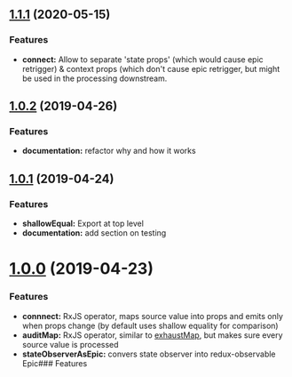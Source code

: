 <a name="1.1.1"></a>
## [1.1.1](https://github.com/pricingmonkey/rxjs-redux/compare/v1.0.2...v1.1.1) (2020-05-15)


### Features

* **connect:** Allow to separate 'state props' (which would cause epic retrigger) & context props (which don't cause epic retrigger, but might be used in the processing downstream.

<a name="1.0.2"></a>
## [1.0.2](https://github.com/pricingmonkey/rxjs-redux/compare/v1.0.1...v1.0.2) (2019-04-26)


### Features

* **documentation:** refactor why and how it works

<a name="1.0.1"></a>
## [1.0.1](https://github.com/pricingmonkey/rxjs-redux/compare/v1.0.0...v1.0.1) (2019-04-24)


### Features

* **shallowEqual:** Export at top level
* **documentation:** add section on testing

<a name="1.0.0"></a>
# [1.0.0](https://github.com/pricingmonkey/rxjs-redux/commits/v0.1.0) (2019-04-23)


### Features

* **connnect:** RxJS operator, maps source value into props and emits only when props change (by default uses shallow equality for comparison)
* **auditMap:** RxJS operator, similar to [exhaustMap](https://rxjs-dev.firebaseapp.com/api/operators/exhaustMap), but makes sure every source value is processed
* **stateObserverAsEpic:** convers state observer into redux-observable Epic### Features
